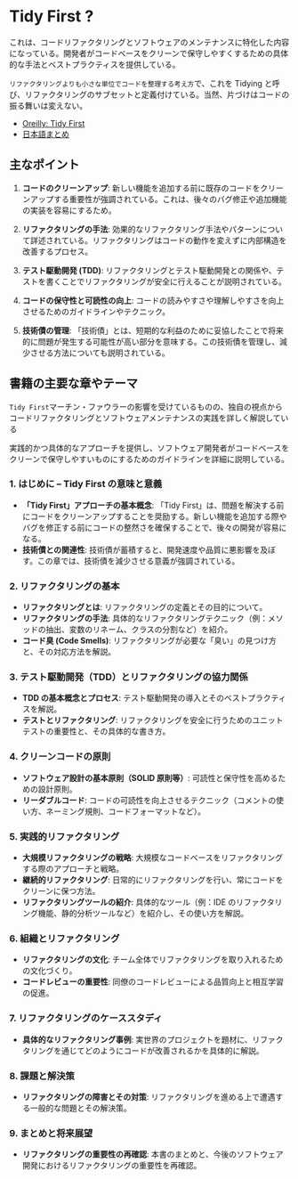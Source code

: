 # Tidy First ?

これは、コードリファクタリングとソフトウェアのメンテナンスに特化した内容になっている。開発者がコードベースをクリーンで保守しやすくするための具体的な手法とベストプラクティスを提供している。

`リファクタリングよりも小さな単位でコードを整理する考え方`で、これを Tidying と呼び、リファクタリングのサブセットと定義付けている。当然、片づけはコードの振る舞いは変えない。

- [Oreilly: Tidy First](https://www.oreilly.com/library/view/tidy-first/9781098151232/)
- [日本語まとめ](https://qiita.com/kawasima/items/c31e9f770bb042a92254)

## 主なポイント

1. **コードのクリーンアップ**: 新しい機能を追加する前に既存のコードをクリーンアップする重要性が強調されている。これは、後々のバグ修正や追加機能の実装を容易にするため。

2. **リファクタリングの手法**: 効果的なリファクタリング手法やパターンについて詳述されている。リファクタリングはコードの動作を変えずに内部構造を改善するプロセス。

3. **テスト駆動開発 (TDD)**: リファクタリングとテスト駆動開発との関係や、テストを書くことでリファクタリングが安全に行えることが説明されている。

4. **コードの保守性と可読性の向上**: コードの読みやすさや理解しやすさを向上させるためのガイドラインやテクニック。

5. **技術債の管理**: 「技術債」とは、短期的な利益のために妥協したことで将来的に問題が発生する可能性が高い部分を意味する。この技術債を管理し、減少させる方法についても説明されている。

## 書籍の主要な章やテーマ

`Tidy First`マーチン・ファウラーの影響を受けているものの、独自の視点からコードリファクタリングとソフトウェアメンテナンスの実践を詳しく解説している

実践的かつ具体的なアプローチを提供し、ソフトウェア開発者がコードベースをクリーンで保守しやすいものにするためのガイドラインを詳細に説明している。

### 1. はじめに – Tidy First の意味と意義

- **「Tidy First」アプローチの基本概念**: 「Tidy First」は、問題を解決する前にコードをクリーンアップすることを奨励する。新しい機能を追加する際やバグを修正する前にコードの整然さを確保することで、後々の開発が容易になる。
- **技術債との関連性**: 技術債が蓄積すると、開発速度や品質に悪影響を及ぼす。この章では、技術債を減少させる意義が強調されている。

### 2. リファクタリングの基本

- **リファクタリングとは**: リファクタリングの定義とその目的について。
- **リファクタリングの手法**: 具体的なリファクタリングテクニック（例：メソッドの抽出、変数のリネーム、クラスの分割など）を紹介。
- **コード臭 (Code Smells)**: リファクタリングが必要な「臭い」の見つけ方と、その対応方法を解説。

### 3. テスト駆動開発（TDD）とリファクタリングの協力関係

- **TDD の基本概念とプロセス**: テスト駆動開発の導入とそのベストプラクティスを解説。
- **テストとリファクタリング**: リファクタリングを安全に行うためのユニットテストの重要性と、その具体的な書き方。

### 4. クリーンコードの原則

- **ソフトウェア設計の基本原則（SOLID 原則等）**: 可読性と保守性を高めるための設計原則。
- **リーダブルコード**: コードの可読性を向上させるテクニック（コメントの使い方、ネーミング規則、コードフォーマットなど）。

### 5. 実践的リファクタリング

- **大規模リファクタリングの戦略**: 大規模なコードベースをリファクタリングする際のアプローチと戦略。
- **継続的リファクタリング**: 日常的にリファクタリングを行い、常にコードをクリーンに保つ方法。
- **リファクタリングツールの紹介**: 具体的なツール（例：IDE のリファクタリング機能、静的分析ツールなど）を紹介し、その使い方を解説。

### 6. 組織とリファクタリング

- **リファクタリングの文化**: チーム全体でリファクタリングを取り入れるための文化づくり。
- **コードレビューの重要性**: 同僚のコードレビューによる品質向上と相互学習の促進。

### 7. リファクタリングのケーススタディ

- **具体的なリファクタリング事例**: 実世界のプロジェクトを題材に、リファクタリングを通じてどのようにコードが改善されるかを具体的に解説。

### 8. 課題と解決策

- **リファクタリングの障害とその対策**: リファクタリングを進める上で遭遇する一般的な問題とその解決策。

### 9. まとめと将来展望

- **リファクタリングの重要性の再確認**: 本書のまとめと、今後のソフトウェア開発におけるリファクタリングの重要性を再確認。
